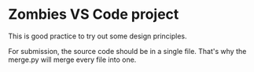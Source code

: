 # Zombies VS Code project


This is good practice to try out some design principles.

For submission, the source code should be in a single file. That's why the merge.py will merge every file into one.
